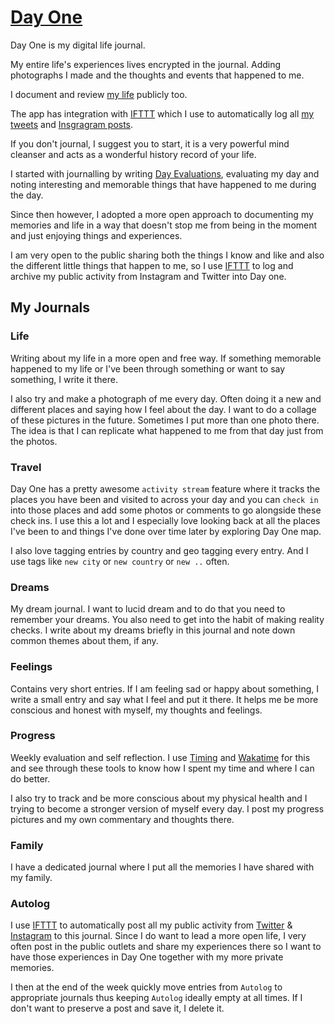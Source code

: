 # [Day One](http://dayoneapp.com)
Day One is my digital life journal.

My entire life's experiences lives encrypted in the journal. Adding photographs I made and the thoughts and events that happened to me.

I document and review [my life](../../looking-back/looking-back.md) publicly too.

The app has integration with [IFTTT](https://ifttt.com/day_one) which I use to automatically log all [my tweets](https://twitter.com/nikitavoloboev) and [Insgragram posts](https://www.instagram.com/nikitavoloboev/).

If you don't journal, I suggest you to start, it is a very powerful mind cleanser and acts as a wonderful history record of your life.

I started with journalling by writing [Day Evaluations](https://medium.com/@NikitaVoloboev/day-evaluations-5706f31c9c5e#.m4lw1eo32), evaluating my day and noting interesting and memorable things that have happened to me during the day.

Since then however, I adopted a more open approach to documenting my memories and life in a way that doesn't stop me from being in the moment and just enjoying things and experiences.

I am very open to the public sharing both the things I know and like and also the different little things that happen to me, so I use [IFTTT](https://ifttt.com/day_one) to log and archive my public activity from Instagram and Twitter into Day one.

## My Journals
### Life
Writing about my life in a more open and free way. If something memorable happened to my life or I've been through something or want to say something, I write it there.

I also try and make a photograph of me every day. Often doing it a new and different places and saying how I feel about the day. I want to do a collage of these pictures in the future. Sometimes I put more than one photo there. The idea is that I can replicate what happened to me from that day just from the photos.

### Travel
Day One has a pretty awesome `activity stream` feature where it tracks the places you have been and visited to across your day and you can `check in` into those places and add some photos or comments to go alongside these check ins. I use this a lot and I especially love looking back at all the places I've been to and things I've done over time later by exploring Day One map.

I also love tagging entries by country and geo tagging every entry. And I use tags like `new city` or `new country` or `new ..` often.

### Dreams
My dream journal. I want to lucid dream and to do that you need to remember your dreams. You also need to get into the habit of making
reality checks. I write about my dreams briefly in this journal and note down common themes about them, if any.

### Feelings
Contains very short entries. If I am feeling sad or happy about something, I write a small entry and say what I feel and put it there. It helps me be more conscious and honest with myself, my thoughts and feelings.

### Progress
Weekly evaluation and self reflection. I use [Timing](https://timingapp.com/?lang=en) and [Wakatime](https://wakatime.com/dashboard) for this and see through these tools to know how I spent my time and where I can do better.

I also try to track and be more conscious about my physical health and I trying to become a stronger version of myself every day. I post my progress pictures and my own commentary and thoughts there.

### Family
I have a dedicated journal where I put all the memories I have shared with my family.

### Autolog
I use [IFTTT](../../tools/ifttt.md) to automatically post all my public activity from [Twitter](https://twitter.com/nikitavoloboev) & [Instagram](https://www.instagram.com/nikitavoloboev/) to this journal. Since I do want to lead a more open life, I very often post in the public outlets and share my experiences there so I want to have those experiences in Day One together with my more private memories.

I then at the end of the week quickly move entries from `Autolog` to appropriate journals thus keeping `Autolog` ideally empty at all times. If I don't want to preserve a post and save it, I delete it.